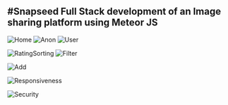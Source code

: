 #Snapseed
Full Stack development of an Image sharing platform using Meteor JS
------------------------------------------------------------------------------------------------------------------------------

![Home](https://user-images.githubusercontent.com/49150875/82208049-76da9700-9928-11ea-8f4f-85a2d11fcbc1.gif)
![Anon](https://user-images.githubusercontent.com/49150875/82209139-675c4d80-992a-11ea-923d-ee8386ed4c7f.gif)
![User](https://user-images.githubusercontent.com/49150875/82210186-2ebd7380-992c-11ea-8fe9-d7c5bc4c8074.gif)

![RatingSorting](https://user-images.githubusercontent.com/49150875/82209723-61b33780-992b-11ea-8bee-7667e0088f2a.gif)
![Filter](https://user-images.githubusercontent.com/49150875/82210413-ab505200-992c-11ea-83ee-514186716941.gif)

![Add](https://user-images.githubusercontent.com/49150875/82208393-11d37100-9929-11ea-80bb-b03103c040d3.gif)

![Responsiveness](https://user-images.githubusercontent.com/49150875/82210584-f9655580-992c-11ea-991e-84ec1d1f641d.gif)

![Security](https://user-images.githubusercontent.com/49150875/82208254-d5077a00-9928-11ea-8db1-045fe3e58d42.gif)
